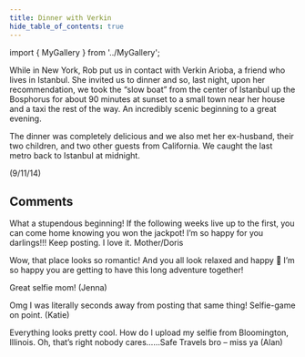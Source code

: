 ```yaml
---
title: Dinner with Verkin
hide_table_of_contents: true
---
```


import { MyGallery } from '../MyGallery';

<MyGallery prefix="verkin" suffix="jpg" num ={4} />

While in New York, Rob put us in contact with Verkin Arioba, a friend who lives in Istanbul.  She invited us to dinner and so, last night, upon her recommendation, we took the “slow boat” from the center of Istanbul up the Bosphorus for about 90 minutes at sunset to a small town near her house and a taxi the rest of the way.  An incredibly scenic beginning to a great evening.

The dinner was completely delicious and we also met her ex-husband, their two children, and two other guests from California.  We caught the last metro back to Istanbul at midnight.

(9/11/14)

## Comments

What a stupendous beginning! If the following weeks live up to the first, you can come home knowing you won the jackpot! I’m so happy for you darlings!!! Keep posting. I love it. Mother/Doris

Wow, that place looks so romantic! And you all look relaxed and happy 🙂 I’m so happy you are getting to have this long adventure together!

Great selfie mom! (Jenna)

Omg I was literally seconds away from posting that same thing! Selfie-game on point. (Katie)

Everything looks pretty cool. How do I upload my selfie from Bloomington, Illinois. Oh, that’s right nobody cares……Safe Travels bro – miss ya (Alan)